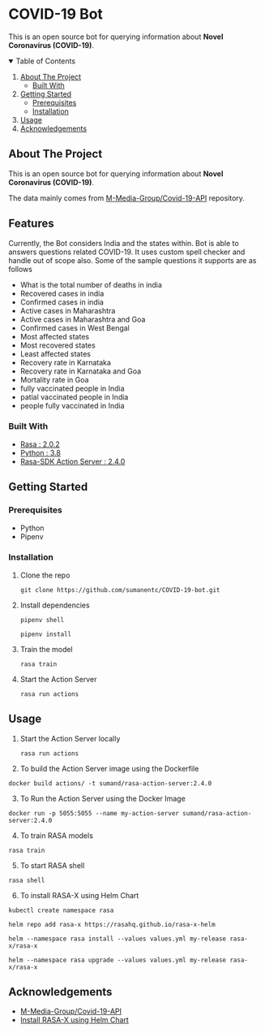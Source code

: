 # COVID-19 Bot

This is an open source bot for querying information about **Novel Coronavirus (COVID-19)**.

<!-- TABLE OF CONTENTS -->
<details open="open">
  <summary>Table of Contents</summary>
  <ol>
    <li>
      <a href="#about-the-project">About The Project</a>
      <ul>
        <li><a href="#built-with">Built With</a></li>
      </ul>
    </li>
    <li>
      <a href="#getting-started">Getting Started</a>
      <ul>
        <li><a href="#prerequisites">Prerequisites</a></li>
        <li><a href="#installation">Installation</a></li>
      </ul>
    </li>
    <li><a href="#usage">Usage</a></li>
    <li><a href="#acknowledgements">Acknowledgements</a></li>
  </ol>
</details>

<!-- ABOUT THE PROJECT -->

## About The Project

This is an open source bot for querying information about **Novel Coronavirus (COVID-19)**.

The data mainly comes from [M-Media-Group/Covid-19-API](https://github.com/M-Media-Group/Covid-19-API) repository.

## Features

Currently, the Bot considers India and the states within. Bot is able to answers questions related COVID-19. It uses custom spell checker and handle out of scope also. Some of the sample questions it supports are as follows</br>

- What is the total number of deaths in india
- Recovered cases in india
- Confirmed cases in india
- Active cases in Maharashtra
- Active cases in Maharashtra and Goa
- Confirmed cases in West Bengal
- Most affected states
- Most recovered states
- Least affected states
- Recovery rate in Karnataka
- Recovery rate in Karnataka and Goa
- Mortality rate in Goa
- fully vaccinated people in India
- patial vaccinated people in India
- people fully vaccinated in India

### Built With

- [Rasa : 2.0.2 ](https://rasa.com/docs/rasa/)
- [Python : 3.8 ](https://www.python.org/)
- [Rasa-SDK Action Server : 2.4.0 ](https://rasa.com/docs/action-server)

<!-- GETTING STARTED -->

## Getting Started

### Prerequisites

- Python
- Pipenv

### Installation

1. Clone the repo
   ```
   git clone https://github.com/sumanentc/COVID-19-bot.git
   ```
2. Install dependencies

   ```
   pipenv shell

   pipenv install
   ```

3. Train the model

   ```
   rasa train

   ```

4. Start the Action Server

   ```
   rasa run actions

   ```

<!-- USAGE EXAMPLES -->

## Usage

1. Start the Action Server locally

   ```
   rasa run actions

   ```

2. To build the Action Server image using the Dockerfile

```
docker build actions/ -t sumand/rasa-action-server:2.4.0

```

3. To Run the Action Server using the Docker Image

```
docker run -p 5055:5055 --name my-action-server sumand/rasa-action-server:2.4.0

```

4. To train RASA models

```
rasa train

```

5. To start RASA shell

```
rasa shell

```

6. To install RASA-X using Helm Chart

```
kubectl create namespace rasa

helm repo add rasa-x https://rasahq.github.io/rasa-x-helm

helm --namespace rasa install --values values.yml my-release rasa-x/rasa-x

helm --namespace rasa upgrade --values values.yml my-release rasa-x/rasa-x

```

<!-- ACKNOWLEDGEMENTS -->

## Acknowledgements

- [M-Media-Group/Covid-19-API](https://github.com/M-Media-Group/Covid-19-API)
- [Install RASA-X using Helm Chart](https://rasa.com/docs/rasa-x/installation-and-setup/install/helm-chart/)
